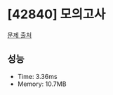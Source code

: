 # [42840] 모의고사

[문제 출처](https://school.programmers.co.kr/learn/courses/30/lessons/42840)

## 성능

- Time: 3.36ms
- Memory: 10.7MB